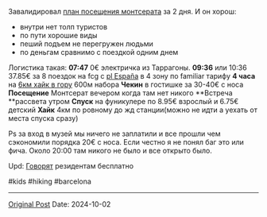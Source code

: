 Завалидировал [план посещения монтсерата](2651.md) за 2 дня. И он хорош:

- внутри нет толп туристов
- по пути хорошие виды
- пеший подъем не перегружен людьми
- по деньгам сравнимо с поездкой одним днем

Логистика такая:
**07:47** 0€ электричка из Таррагоны.
**09:36** или 10:36 37.85€ за 8 поездок на fcg с [pl  España](https://maps.app.goo.gl/xfMvEjknN232L3eC8) в 4 зону по familiar тарифу
**4 часа** на [6км хайк в гору](https://www.komoot.com/tour/1887515521) 600м набора
**Чекин** в гостишке за 30-40€ с носа
**Посещение** Монтсерат вечером когда там нет никого
**Встреча **рассвета утром
**Спуск** на фуникулере по 8.95€ взрослый и 6.75€ детский
**Хайк** 4км по ровному до жд станции(можно не идти а уехать от места спуска сразу)

Ps за вход в музей мы ничего не заплатили и все прошли чем сэкономили порядка 20€ с носа. Если честно я не понял баг это или фича. Около 20:00 там никого не было и все открыто было.

Upd: [Говорят](https://t.me/lev2tarragona_discuss/9648) резидентам бесплатно 

#kids #hiking #barcelona

---
[Original Post](https://t.me/lev2tarragona/2675)
Date: 2024-10-02
